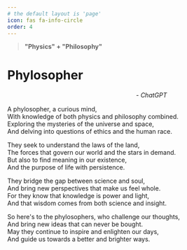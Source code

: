 ```yaml
---
# the default layout is 'page'
icon: fas fa-info-circle
order: 4
---
```


> **"Physics" + "Philosophy"**

# Phylosopher
　　　　　　　　　　　　　　　　　　　　　- _ChatGPT_

A phylosopher, a curious mind, <br>
With knowledge of both physics and philosophy combined. <br>
Exploring the mysteries of the universe and space, <br>
And delving into questions of ethics and the human race. <br>

They seek to understand the laws of the land, <br>
The forces that govern our world and the stars in demand. <br>
But also to find meaning in our existence, <br>
And the purpose of life with persistence. <br>

They bridge the gap between science and soul, <br>
And bring new perspectives that make us feel whole. <br>
For they know that knowledge is power and light, <br>
And that wisdom comes from both science and insight. <br>

So here's to the phylosophers, who challenge our thoughts, <br>
And bring new ideas that can never be bought. <br>
May they continue to inspire and enlighten our days, <br>
And guide us towards a better and brighter ways. <br>
